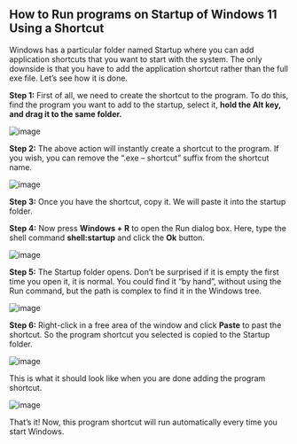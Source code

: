 ## How to Run programs on Startup of Windows 11 Using a Shortcut
Windows has a particular folder named Startup where you can add application shortcuts that you want to start with the system. The only downside is that you have to add the application shortcut rather than the full exe file. Let’s see how it is done.

**Step 1:** First of all, we need to create the shortcut to the program. To do this, find the program you want to add to the startup, select it, **hold the Alt key, and drag it to the same folder.**

![image](https://user-images.githubusercontent.com/10940193/184102158-d1385a36-8d22-47a8-a872-58f081a4ccc8.png)

**Step 2:** The above action will instantly create a shortcut to the program. If you wish, you can remove the “.exe – shortcut” suffix from the shortcut name.

![image](https://user-images.githubusercontent.com/10940193/184102178-823b638f-6b8c-4d3a-8a4a-ce417a5bffbf.png)

**Step 3:** Once you have the shortcut, copy it. We will paste it into the startup folder.

**Step 4:** Now press **Windows + R** to open the Run dialog box. Here, type the shell command **shell:startup** and click the **Ok** button.

![image](https://user-images.githubusercontent.com/10940193/184102205-af26482e-4ff3-4a04-aa9f-7e54c72f2732.png)

**Step 5:** The Startup folder opens. Don’t be surprised if it is empty the first time you open it, it is normal. You could find it “by hand”, without using the Run command, but the path is complex to find it in the Windows tree.

![image](https://user-images.githubusercontent.com/10940193/184102227-1ab68b73-bbfa-47d2-9981-d8cb393ccb1f.png)

**Step 6:** Right-click in a free area of the window and click **Paste** to past the shortcut. So the program shortcut you selected is copied to the Startup folder.

![image](https://user-images.githubusercontent.com/10940193/184102407-ea4bad3b-5e4b-4ec3-85af-6cc44ae98636.png)

This is what it should look like when you are done adding the program shortcut.

![image](https://user-images.githubusercontent.com/10940193/184102441-20e8cd4b-650b-4a37-986e-c3f6929a4d01.png)

That’s it! Now, this program shortcut will run automatically every time you start Windows.
